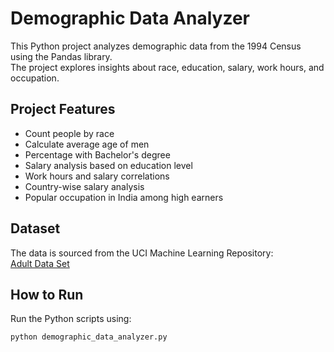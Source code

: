 # Demographic Data Analyzer

This Python project analyzes demographic data from the 1994 Census using the Pandas library.  
The project explores insights about race, education, salary, work hours, and occupation.

## Project Features

- Count people by race
- Calculate average age of men
- Percentage with Bachelor's degree
- Salary analysis based on education level
- Work hours and salary correlations
- Country-wise salary analysis
- Popular occupation in India among high earners

## Dataset

The data is sourced from the UCI Machine Learning Repository:  
[Adult Data Set](https://archive.ics.uci.edu/ml/datasets/Adult)

## How to Run

Run the Python scripts using:  
```bash
python demographic_data_analyzer.py
